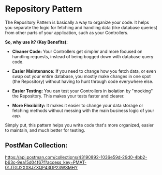 # Repository Pattern

The Repository Pattern is basically a way to organize your code. It helps you separate the logic for fetching and handling data (like database queries) from other parts of your application, such as your Controllers.

**So, why use it? (Key Benefits):**

-   **Cleaner Code:** Your Controllers get simpler and more focused on handling requests, instead of being bogged down with database query code.

-   **Easier Maintenance:** If you need to change how you fetch data, or even swap out your entire database, you mostly make changes in one spot (the Repository) without having to hunt through code everywhere else.

-   **Easier Testing:** You can test your Controllers in isolation by "mocking" the Repository. This makes your tests faster and clearer.

-   **More Flexibility:** It makes it easier to change your data storage or fetching methods without messing with the main business logic of your app.

Simply put, this pattern helps you write code that's more organized, easier to maintain, and much better for testing.

## PostMan Collection:
https://api.postman.com/collections/43190892-1036e59d-29d0-4bb2-b63c-9ea15d04f67f?access_key=PMAT-01JTGJ2XX8JZXQP43DP23WSMHY
